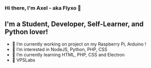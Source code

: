 ### Hi there, I'm Axel - aka Flyxo 👋

## I'm a Student, Developer, Self-Learner, and Python lover!
- 🔭 I’m currently working on project on my Raspberry Pi, Arduino !
- 👀 I’m interested in NodeJS, Python, PHP, CSS
- 🌱 I’m currently learning HTML, PHP, CSS and Electron
- 💞️ VPSLabs

